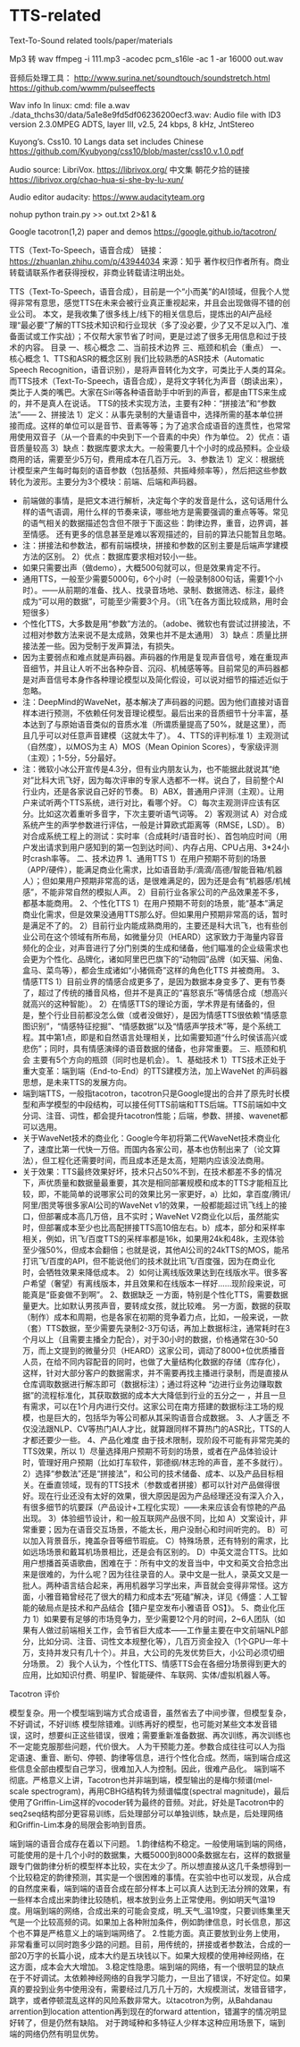 # TTS-related
Text-To-Sound related tools/paper/materials

Mp3 转 wav
ffmpeg -i 111.mp3 -acodec pcm_s16le -ac 1 -ar 16000 out.wav

音频后处理工具：
http://www.surina.net/soundtouch/soundstretch.html
https://github.com/wwmm/pulseeffects


Wav info
In linux:
  cmd:    file a.wav
./data_thchs30/data/5a1e8e9fd5df06236200ecf3.wav: Audio file with ID3 version 2.3.0MPEG ADTS, layer III,  v2.5,  24 kbps, 8 kHz, JntStereo

Kuyong’s. Css10.   10 Langs data set includes Chinese
https://github.com/Kyubyong/css10/blob/master/css10.v.1.0.pdf

Audio source:   LibriVox. https://librivox.org/
中文集 朝花夕拾的链接 https://librivox.org/chao-hua-si-she-by-lu-xun/

Audio editor audacity:
https://www.audacityteam.org

nohup python train.py >> out.txt 2>&1 &

Google tacotron(1,2) paper and demos
https://google.github.io/tacotron/

TTS（Text-To-Speech，语音合成）
链接：https://zhuanlan.zhihu.com/p/43944034
来源：知乎
著作权归作者所有。商业转载请联系作者获得授权，非商业转载请注明出处。

TTS（Text-To-Speech，语音合成），目前是一个“小而美”的AI领域，但我个人觉得非常有意思，感觉TTS在未来会被行业真正重视起来，并且会出现做得不错的创业公司。
本文，是我收集了很多线上/线下的相关信息后，提炼出的AI产品经理“最必要”了解的TTS技术知识和行业现状（多了没必要，少了又不足以入门、准备面试或工作实战）；不仅帮大家节省了时间，更是过滤了很多无用信息和过于技术的内容。
目录
一、核心概念
二、当前技术边界
三、瓶颈和机会（重点）
一、核心概念
1、TTS和ASR的概念区别
我们比较熟悉的ASR技术（Automatic Speech Recognition，语音识别），是将声音转化为文字，可类比于人类的耳朵。
而TTS技术（Text-To-Speech，语音合成），是将文字转化为声音（朗读出来），类比于人类的嘴巴。大家在Siri等各种语音助手中听到的声音，都是由TTS来生成的，并不是真人在说话。
TTS的技术实现方法，主要有2种：“拼接法”和“参数法”——
2、拼接法
1）定义：从事先录制的大量语音中，选择所需的基本单位拼接而成。这样的单位可以是音节、音素等等；为了追求合成语音的连贯性，也常常用使用双音子（从一个音素的中央到下一个音素的中央）作为单位。
2）优点：语音质量较高
3）缺点：数据库要求太大。一般需要几十个小时的成品预料。企业级商用的话，需要至少5万句，费用成本在几百万元。
3、参数法
1）定义：根据统计模型来产生每时每刻的语音参数（包括基频、共振峰频率等），然后把这些参数转化为波形。主要分为3个模块：前端、后端和声码器。
* 前端做的事情，是把文本进行解析，决定每个字的发音是什么，这句话用什么样的语气语调，用什么样的节奏来读，哪些地方是需要强调的重点等等。常见的语气相关的数据描述包含但不限于下面这些：韵律边界，重音，边界调，甚至情感。 还有更多的信息甚至是难以客观描述的，目前的算法只能暂且忽略。
* 注：拼接法和参数法，都有前端模块，拼接和参数的区别主要是后端声学建模方法的区别。
2）优点：数据库要求相对较小一些。
* 如果只需要出声（做demo），大概500句就可以，但是效果肯定不行。
* 通用TTS，一般至少需要5000句，6个小时（一般录制800句话，需要1个小时）。——从前期的准备、找人、找录音场地、录制、数据筛选、标注，最终成为“可以用的数据”，可能至少需要3个月。（讯飞在各方面比较成熟，用时会短很多）
* 个性化TTS，大多数是用“参数”方法的。（adobe、微软也有尝试过拼接法，不过相对参数方法来说不是太成熟，效果也并不是太通用）
3）缺点：质量比拼接法差一些。因为受制于发声算法，有损失。
* 因为主要弱点和难点就是声码器。声码器的作用是复现声音信号，难在重现声音细节，并且让人听不出各种杂音、沉闷、机械感等等。目前常见的声码器都是对声音信号本身作各种理论模型以及简化假设，可以说对细节的描述近似于忽略。
* 注：DeepMind的WaveNet，基本解决了声码器的问题。因为他们直接对语音样本进行预测，不依赖任何发音理论模型。最后出来的音质细节十分丰富，基本达到了与原始语音类似的音质水准（所谓质量提高了50%，就是这里），而且几乎可以对任意声音建模（这就太牛了）。
4、TTS的评判标准
1）主观测试（自然度），以MOS为主
A）MOS（Mean Opinion Scores），专家级评测（主观）；1-5分，5分最好。
* 注：微软小冰公开宣传是4.3分，但有业内朋友认为，也不能据此就说其“绝对”比科大讯飞好，因为每次评审的专家人选都不一样。说白了，目前整个AI行业内，还是各家说自己好的节奏。
B）ABX，普通用户评测（主观）。让用户来试听两个TTS系统，进行对比，看哪个好。
C）每次主观测评应该有区分。比如这次着重听多音字，下次主要听语气词等。
2）客观测试
A）对合成系统产生的声学参数进行评估，一般是计算欧式距离等（RMSE，LSD）。
B）对合成系统工程上的测试：实时率（合成耗时/语音时长）、首包响应时间（用户发出请求到用户感知到的第一包到达时间）、内存占用、CPU占用、3*24小时crash率等。
二、技术边界
1、通用TTS
1）在用户预期不苛刻的场景（APP/硬件），能满足商业化需求，比如语音助手/滴滴/高德/智能音箱/机器人）；但如果用户预期非常高的话，是很难满足的，因为还是会有“机器感/机械感”，不能非常自然的模拟人声。
2）目前行业各家公司的产品效果差不多，都基本能商用。
2、个性化TTS
1）在用户预期不苛刻的场景，能“基本”满足商业化需求，但是效果没通用TTS那么好。但如果用户预期非常高的话，暂时是满足不了的。
2）目前行业内能成熟商用的，主要还是科大讯飞，也有些创业公司在这个领域有所布局，如微量分贝（HEARD）这家致力于海量内容音频化的企业，对声音进行了分门别类的生成和储备，他们瞄准的企业级需求也会更为个性化、品牌化，诸如阿里巴巴旗下的“动物园”品牌（如天猫、闲鱼、盒马、菜鸟等），都会生成诸如“小猪佩奇”这样的角色化TTS 并被商用。
3、情感TTS
1）目前业界的情感合成更多了，是因为数据本身变多了、更有节奏了，超过了传统的播音风格，但并不是真正的“喜怒哀乐”等情感合成（想高兴就高兴的这种智能）。
2）在情感TTS的理论方面，学术界是有储备的，但是，整个行业目前都没怎么做（或者没做好），是因为情感TTS很依赖“情感意图识别”，“情感特征挖掘”、“情感数据”以及“情感声学技术”等，是个系统工程。其中第1点，即是和自然语言处理相关，比如需要知道“什么时侯该高兴或悲伤”；同时，具有情感演绎的语音数据的储备，也非常重要。
三、瓶颈和机会
主要有5个方向的瓶颈（同时也是机会）。
1、基础技术
1）TTS技术正处于重大变革：端到端（End-to-End）的TTS建模方法，加上WaveNet 的声码器思想，是未来TTS的发展方向。
* 端到端TTS，一般指tacotron，tacotron只是Google提出的合并了原先时长模型和声学模型的中段结构，可以接任何TTS前端和TTS后端。TTS前端如中文分词、注音、词性，都会提升tacotron性能；后端，参数、拼接、wavenet都可以选用。
* 关于WaveNet技术的商业化：Google今年初将第二代WaveNet技术商业化了，速度比第一代快一万倍。而国内各家公司，基本也仿制出来了（论文算法），但工程化还需要时间，而且成本还是太高，短期内应该没法商用。
* 关于效果：TTS最终效果好坏，技术只占50%不到，在技术都差不多的情况下，声优质量和数据量最重要，其次是相同部署规模和成本的TTS才能相互比较，即，不能简单的说哪家公司的效果比另一家更好，a）比如，拿百度/腾讯/阿里/图灵等很多家AI公司的WaveNet v1的效果，一般都能超过讯飞线上的接口，但部署成本高几万倍，且不实时；WaveNet V2商业化以后，虽然能实时，但部署成本至少也比高配拼接TTS高10倍左右。b）成本，部分和采样率相关，例如，讯飞/百度TTS的采样率都是16k，如果用24k和48k，主观体验至少强50%，但成本会翻倍；也就是说，其他AI公司的24kTTS的MOS，能吊打讯飞/百度的API，但不能说他们的技术就比讯飞/百度强，因为在商业化时，会牺牲效果来降低成本。
2）如何让离线版效果达到在线版水平。很多客户希望（奢望）有离线版本，并且效果和在线版本一样好……现阶段来说，可能真是“臣妾做不到啊”。
2、数据缺乏
一方面，特别是个性化TTS，需要数据量更大。比如默认男孩声音，要转成女孩，就比较难。
另一方面，数据的获取（制作）成本和周期，也是各家在初期的竞争着力点，比如，一般来说，一款（套）TTS数据，至少需要先录制2-3万句话，再加上数据标注，通常耗时在3个月以上（且需要主播全力配合），对于30小时的数据，价格通常在30-50万，而上文提到的微量分贝（HEARD）这家公司，调动了8000+位优质播音人员，在给不同内容配音的同时，也做了大量结构化数据的存储（库存化），这样，针对大部分客户的数据需求，并不需要再找主播进行录制，而是直接从仓库调取数据进行解冻即可（数据标注）；通过将这种 “边进行业务边赚取数据”的流程标准化，其获取数据的成本大大降低到行业的五分之一 ，并且一旦有需求，可以在1个月内进行交付。这家公司在南方搭建的数据标注工场的规模，也是巨大的，包括华为等公司都从其采购语音合成数据。
3、人才匮乏
不仅没法跟NLP、CV等热门AI人才比，就算跟同样不算热门的ASR比，TTS的人才都还要少一些。
4、产品化难度
由于技术限制，现阶段不可能有非常完美的TTS效果，所以
1）尽量选择用户预期不苛刻的场景，或者在产品体验设计时，管理好用户预期（比如打车软件，郭德纲/林志玲的声音，差不多就行）。
2）选择“参数法”还是“拼接法”，和公司的技术储备、成本、以及产品目标相关。在垂直领域，现有的TTS技术（参数或者拼接）都可以针对产品做得很好。现在行业还没有太好的效果，很大原因是因为产品经理还没有深入介入，有很多细节的坑要踩（产品设计+工程化实现）——未来应该会有惊艳的产品出现。
3）体验细节设计，和一般互联网产品很不同，比如
A）文案设计，非常重要；因为在语音交互场景，不能太长，用户没耐心和时间听完的。
B）可以加入背景音乐，掩盖杂音等细节瑕疵。
C）特殊场景，还有特别的需求，比如远场场景和戴耳机场景相比，还是会有区别的。
D）中英文混合TTS。比如用户想播首英语歌曲，困难在于：所有中文的发音当中，中文和英文合拍念出来是很难的，为什么呢？因为往往录音的人。录中文是一批人，录英文又是一批人。两种语言结合起来，再用机器学习学出来，声音就会变得非常怪。这方面，小雅音箱曾经花了很大的精力和成本去“死磕”解决，详见《傅盛：人工智能的破局点是技术和产品结合【猎户星空发布小雅语音 OS】》。
5、商业化压力
1）如果要有足够的市场竞争力，至少需要12个月的时间，2~6人团队（如果有人做过前端相关工作，会节省巨大成本——工作量主要在中文前端NLP部分，比如分词、注音、词性文本规整化等），几百万资金投入（1个GPU一年十万，支持并发只有几十个）。并且，大公司的先发优势巨大，小公司必须切细分场景。
2）我个人认为，个性化TTS、情感TTS会在各细分场景得到更大的应用，比如知识付费、明星IP、智能硬件、车联网、实体/虚拟机器人等。


Tacotron 评价

模型复杂。用一个模型端到端方式合成语音，虽然省去了中间步骤，但模型复杂，不好调试，不好训练
模型除错难。训练再好的模型，也可能对某些文本发音错误，这时，想要纠正这些错误，很难；需要重新准备数据、再次训练，再次训练也不一定能克服那些问题，代价很大。
人为干预能力差。参数合成往往可以人为指定语速、重音、断句、停顿、韵律等信息，进行个性化合成。然而，端到端合成这些信息全部由模型自己学习，很难加入人为控制。因此，很难产品化。
端到端不彻底。严格意义上讲，Tacotron也并非端到端，模型输出的是梅尔频谱(mel-scale spectrogram)，再用CBHG结构转为频谱幅度(spectral magnitude)，最后使用了Griffin-Lim这样的vocoder转为最终的音频。对此，好处是Tacotron中的seq2seq结构部分更容易训练，后处理部分可以单独训练，缺点是，后处理网络和Griffin-Lim本身的局限会影响到音质。


端到端的语音合成存在着以下问题。
1.韵律结构不稳定。一般使用端到端的网络，可能使用的是十几个小时的数据集，大概5000到8000条数据左右，这样的数据量跟专门做韵律分析的模型样本比较，实在太少了。所以想直接从这几千条想得到一个比较稳定的韵律预测，其实是一个很困难的事情。在实验中也可以发现，从合成的自然度来看，端到端的语音合成在部分样本上可以真人达到无法分辨的效果，有一些样本合成出来韵律比较随机，根本放到业务上正常使用。例如明天气温19度。用端到端的网络，合成出来的可能会变成，明_天气_温19度，只要训练集里天气是一个比较高频的词。如果加上各种附加条件，例如韵律信息，时长信息，那这个也不算是严格意义上的端到端网络了。
2.性能方面。真正要放到业务上使用，非常看重可以同时跑多少路的问题。目前，用传统的，拼接或者参数法，合成的一部20万字的长篇小说，成本大约是五块钱以下。如果大规模的使用神经网络，在这方面，成本会大大增加。
3.稳定性隐患。端到端的网络，有一个很明显的缺点在于不好调试。太依赖神经网络的自我学习能力，一旦出了错误，不好定位。如果真的要投到业务中使用没有，需要经过几万几十万的，大规模测试，发错音错字，跳字，或者停顿混乱这样的风险系数非常大。以tacotron为例，从Bahdanau arrention到location attention再到现在的forward attention，错漏字的情况明显好转了，但是仍然有缺陷。
对于跨域种和多特征人少样本这种应用场景下，端到端的网络仍然有明显优势。



